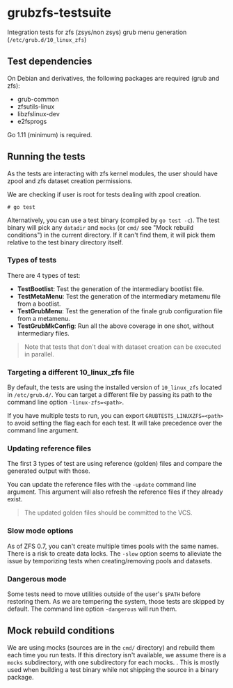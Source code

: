 # grubzfs-testsuite
Integration tests for zfs (zsys/non zsys) grub menu generation (`/etc/grub.d/10_linux_zfs`)

## Test dependencies

On Debian and derivatives, the following packages are required (grub and zfs):
* grub-common
* zfsutils-linux
* libzfslinux-dev
* e2fsprogs

Go 1.11 (minimum) is required.

## Running the tests
As the tests are interacting with zfs kernel modules, the user should have zpool and zfs dataset creation permissions.

We are checking if user is root for tests dealing with zpool creation.

```
# go test
```

Alternatively, you can use a test binary (compiled by `go test -c`). The test binary will pick any `datadir` and `mocks`
(or `cmd/` see "Mock rebuild conditions") in the current directory. If it can't find them, it will pick them relative to
the test binary directory itself.

### Types of tests

There are 4 types of test:
* **TestBootlist**: Test the generation of the intermediary bootlist file.
* **TestMetaMenu**: Test the generation of the intermediary metamenu file from a bootlist.
* **TestGrubMenu**: Test the generation of the finale grub configuration file from a metamenu.
* **TestGrubMkConfig**: Run all the above coverage in one shot, without intermediary files.

> Note that tests that don't deal with dataset creation can be executed in parallel.

### Targeting a different 10_linux_zfs file

By default, the tests are using the installed version of `10_linux_zfs` located in `/etc/grub.d/`. You can target a different file by passing its path to the command line option `-linux-zfs=<path>`.

If you have multiple tests to run, you can export `GRUBTESTS_LINUXZFS=<path>` to avoid setting the flag each for each test. It will take precedence over the command line argument.

### Updating reference files

The first 3 types of test are using reference (golden) files and compare the generated output with those.

You can update the reference files with the `-update` command line argument. This argument will also refresh the reference files if they already exist.

> The updated golden files should be committed to the VCS.

### Slow mode options

As of ZFS 0.7, you can't create multiple times pools with the same names. There is a risk to create data locks. The `-slow` option seems to alleviate the issue by temporizing tests when creating/removing pools and datasets.

### Dangerous mode

Some tests need to move utilities outside of the user's `$PATH` before restoring them. As we are tempering the system, those tests are skipped by default. The command line option `-dangerous` will run them.

## Mock rebuild conditions

We are using mocks (sources are in the `cmd/` directory) and rebuild them each time you run tests. If this directory
isn't available, we assume there is a `mocks` subdirectory, with one subdirectory for each mocks.
.
This is mostly used when building a test binary while not shipping the source in a binary package.
